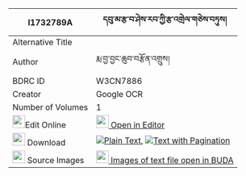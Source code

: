 |I1732789A|དབུ་མ་རྩ་བ་ཤེས་རབ་ཀྱི་རྩ་འགྲེལ་གཅེས་བཏུས། 
| --- | --- 
|Alternative Title |
|Author| རྨ་བྱ་བྱང་ཆུབ་བརྩོན་འགྲུས།
|BDRC ID | W3CN7886
|Creator | Google OCR
|Number of Volumes| 1
|<img width="25" src="https://img.icons8.com/color/25/000000/edit-property.png">Edit Online| [<img width="25" src="https://avatars.githubusercontent.com/u/45091458?s=200&v=4"> Open in Editor](http://editor.openpecha.org/I1732789A)
|<img width="25" src="https://img.icons8.com/fluent/48/000000/download-2.png"/>  Download | [![](https://img.icons8.com/color/20/000000/txt.png)Plain Text](https://github.com/Openpecha/I1732789A/releases/download/v1/uma_tsawa_sherab_kyi_tsadrel_c_plain_I1732789A.zip), [![](https://img.icons8.com/color/20/000000/txt.png)Text with Pagination](https://github.com/Openpecha/I1732789A/releases/download/v1/uma_tsawa_sherab_kyi_tsadrel_c_pages_I1732789A.zip)
|<img width="25" src="https://img.icons8.com/plasticine/100/000000/pictures-folder.png"/>  Source Images | [<img width="25" src="https://library.bdrc.io/icons/BUDA-small.svg"> Images of text file open in BUDA](https://library.bdrc.io/show/bdr:W3CN7886)
